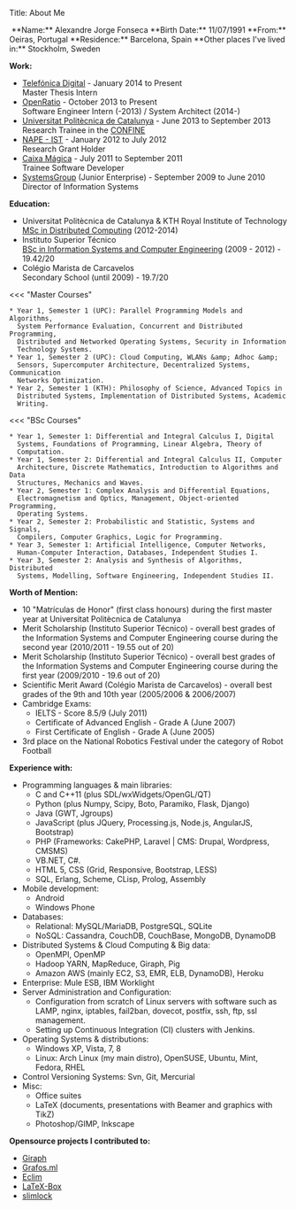 Title: About Me

<img class="float-or-center-sm block" alt="" src="{static me4.jpg thumb=256x256}">
**Name:** Alexandre Jorge Fonseca  
**Birth Date:** 11/07/1991  
**From:** Oeiras, Portugal  
**Residence:** Barcelona, Spain  
**Other places I've lived in:** Stockholm, Sweden  

**Work:**

* [Telefónica Digital](http://www.telefonica.com/en/digital/html/home/) - January 2014 to Present  
  Master Thesis Intern
* [OpenRatio](http://www.openratio.com) - October 2013 to Present  
  Software Engineer Intern (-2013) / System Architect (2014-)
* [Universitat Politècnica de Catalunya](http://upc.edu) - June 2013 to September 2013  
  Research Trainee in the [CONFINE](http://confine-project.eu)
* [NAPE - IST](http://nape.ist.utl.pt/) - January 2012 to July 2012  
  Research Grant Holder
* [Caixa Mágica](http://contribsoft.caixamagica.pt/wiki/bazaar2011) - July 2011 to September 2011  
  Trainee Software Developer
* [SystemsGroup](http://www.systems-group.org/#index) (Junior Enterprise) - September 2009 to June 2010  
  Director of Information Systems


**Education:**

* Universitat Politècnica de Catalunya & KTH Royal Institute of Technology  
  [MSc in Distributed Computing](http://www.kth.se/en/studies/programmes/master/em/emdc) (2012-2014)
* Instituto Superior Técnico  
  [BSc in Information Systems and Computer Engineering](https://fenix.ist.utl.pt/cursos/leic-t/descricao?locale=en_EN) (2009 - 2012) - 19.42/20
* Colégio Marista de Carcavelos <br> Secondary School (until 2009) - 19.7/20


<<< "Master Courses"

    * Year 1, Semester 1 (UPC): Parallel Programming Models and Algorithms,
      System Performance Evaluation, Concurrent and Distributed Programming,
      Distributed and Networked Operating Systems, Security in Information
      Technology Systems.
    * Year 1, Semester 2 (UPC): Cloud Computing, WLANs &amp; Adhoc &amp;
      Sensors, Supercomputer Architecture, Decentralized Systems, Communication
      Networks Optimization.
    * Year 2, Semester 1 (KTH): Philosophy of Science, Advanced Topics in
      Distributed Systems, Implementation of Distributed Systems, Academic
      Writing.

<<< "BSc Courses"

    * Year 1, Semester 1: Differential and Integral Calculus I, Digital
      Systems, Foundations of Programming, Linear Algebra, Theory of
      Computation.
    * Year 1, Semester 2: Differential and Integral Calculus II, Computer
      Architecture, Discrete Mathematics, Introduction to Algorithms and Data
      Structures, Mechanics and Waves.
    * Year 2, Semester 1: Complex Analysis and Differential Equations,
      Electromagnetism and Optics, Management, Object-oriented Programming,
      Operating Systems.
    * Year 2, Semester 2: Probabilistic and Statistic, Systems and Signals,
      Compilers, Computer Graphics, Logic for Programming.
    * Year 3, Semester 1: Artificial Intelligence, Computer Networks,
      Human-Computer Interaction, Databases, Independent Studies I.
    * Year 3, Semester 2: Analysis and Synthesis of Algorithms, Distributed
      Systems, Modelling, Software Engineering, Independent Studies II.


**Worth of Mention:**

* 10 "Matrículas de Honor" (first class honours) during the first master year at Universitat Politècnica de Catalunya
* Merit Scholarship (Instituto Superior Técnico) - overall best grades of the Information Systems and Computer Engineering course during the second year (2010/2011 - 19.55 out of 20)
* Merit Scholarship (Instituto Superior Técnico) - overall best grades of the Information Systems and Computer Engineering course during the first year (2009/2010 - 19.6 out of 20)
* Scientific Merit Award (Colégio Marista de Carcavelos) - overall best grades of the 9th and 10th year (2005/2006 &amp; 2006/2007)
* Cambridge Exams:
    * IELTS - Score 8.5/9 (July 2011)
    * Certificate of Advanced English - Grade A (June 2007)
    * First Certificate of English - Grade A (June 2005)
* 3rd place on the National Robotics Festival under the category of Robot Football

**Experience with:**

* Programming languages & main libraries:
    * C and C++11 (plus SDL/wxWidgets/OpenGL/QT)
    * Python (plus Numpy, Scipy, Boto, Paramiko, Flask, Django)
    * Java (GWT, Jgroups)
    * JavaScript (plus JQuery, Processing.js, Node.js, AngularJS, Bootstrap)
    * PHP (Frameworks: CakePHP, Laravel | CMS: Drupal, Wordpress, CMSMS)
    * VB.NET, C#.
    * HTML 5, CSS (Grid, Responsive, Bootstrap, LESS)
    * SQL, Erlang, Scheme, CLisp, Prolog, Assembly
* Mobile development:
    * Android
    * Windows Phone
* Databases:
    * Relational: MySQL/MariaDB, PostgreSQL, SQLite
    * NoSQL: Cassandra, CouchDB, CouchBase, MongoDB, DynamoDB
* Distributed Systems & Cloud Computing & Big data:
    * OpenMPI, OpenMP
    * Hadoop YARN, MapReduce, Giraph, Pig
    * Amazon AWS (mainly EC2, S3, EMR, ELB, DynamoDB), Heroku
* Enterprise: Mule ESB, IBM Worklight
* Server Administration and Configuration:
    * Configuration from scratch of Linux servers with software such as LAMP, nginx, iptables, fail2ban, dovecot, postfix, ssh, ftp, ssl management.
    * Setting up Continuous Integration (CI) clusters with Jenkins.
* Operating Systems &amp; distributions:
    * Windows XP, Vista, 7, 8
    * Linux: Arch Linux (my main distro), OpenSUSE, Ubuntu, Mint, Fedora, RHEL
* Control Versioning Systems: Svn, Git, Mercurial
* Misc:
    * Office suites
    * LaTeX (documents, presentations with Beamer and graphics with TikZ)
    * Photoshop/GIMP, Inkscape

**Opensource projects I contributed to:**

* [Giraph](https://giraph.apache.org)
* [Grafos.ml](http://grafos.ml)
* [Eclim](http://eclim.org)
* [LaTeX-Box](https://github.com/LaTeX-Box-Team/LaTeX-Box)
* [slimlock](https://github.com/dannyn/slimlock)
